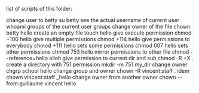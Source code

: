 list of scripts of this folder:

change user to betty				su betty
see the actual username of current user		whoami
groups of the current user			groups
change owner of the file			chown betty hello
create an empty file				touch hello
give execute permission				chmod +100 hello
give multiple permissions			chmod +114 hello
give permissions to everybody			chmod +111 hello
sets some permissions				chmod 007 hello
sets other permissions				chmod 753 hello
mirror permissions to other file		chmod --reference=hello olleh
give permission to current dir and sub		chmod -R +X .
create a directory with 751 permission		mkdir -m 751 my_dir
change owner					chgrp school hello
change group and owner				chown -R vincent:staff .
idem						chown vincent:staff _hello
change owner from another owner			chown --from:guillaume vincent hello
